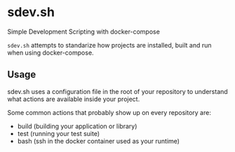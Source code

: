 # sdev.sh

Simple Development Scripting with docker-compose

`sdev.sh` attempts to standarize how projects are installed, built and run when using docker-compose.

## Usage

sdev.sh uses a configuration file in the root of your repository to understand what actions are
available inside your project.

Some common actions that probably show up on every repository are:

- build (building your application or library)
- test (running your test suite)
- bash (ssh in the docker container used as your runtime)

```
```

